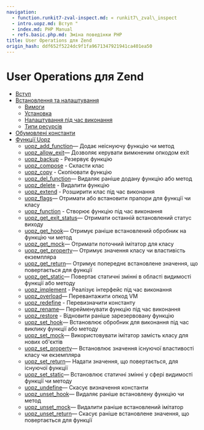```yaml
---
navigation:
  - function.runkit7-zval-inspect.md: « runkit7\_zval\_inspect
  - intro.uopz.md: Вступ "
  - index.md: PHP Manual
  - refs.basic.php.md: Зміна поведінки PHP
title: User Operations для Zend
origin_hash: ddf652f5224dc9f1fa9671347921941ca401ea50
---
```

# User Operations для Zend

-   [Вступ](intro.uopz.md)
-   [Встановлення та налаштування](uopz.setup.md)
    -   [Вимоги](uopz.requirements.md)
    -   [Установка](uopz.installation.md)
    -   [Налаштування під час виконання](uopz.configuration.md)
    -   [Типи ресурсів](uopz.resources.md)
-   [Обумовлені константи](uopz.constants.md)
-   [Функції Uopz](ref.uopz.md)
    -   [uopz\_add\_function](function.uopz-add-function.md)— Додає неіснуючу функцію чи метод
    -   [uopz\_allow\_exit](function.uopz-allow-exit.md)— Дозволяє керувати вимкненим опкодом exit
    -   [uopz\_backup](function.uopz-backup.md) \- Резервує функцію
    -   [uopz\_compose](function.uopz-compose.md) \- Скласти клас
    -   [uopz\_copy](function.uopz-copy.md) \- Скопіювати функцію
    -   [uopz\_del\_function](function.uopz-del-function.md)— Видаляє раніше додану функцію або метод
    -   [uopz\_delete](function.uopz-delete.md) \- Видалити функцію
    -   [uopz\_extend](function.uopz-extend.md) \- Розширити клас під час виконання
    -   [uopz\_flags](function.uopz-flags.md)— Отримати або встановити прапори для функції чи класу
    -   [uopz\_function](function.uopz-function.md) \- Створює функцію під час виконання
    -   [uopz\_get\_exit\_status](function.uopz-get-exit-status.md)— Отримати останній встановлений статус виходу
    -   [uopz\_get\_hook](function.uopz-get-hook.md)— Отримує раніше встановлений обробник на функцію чи метод
    -   [uopz\_get\_mock](function.uopz-get-mock.md)— Отримати поточний імітатор для класу
    -   [uopz\_get\_property](function.uopz-get-property.md)— Отримує значення класу чи властивість екземпляра
    -   [uopz\_get\_return](function.uopz-get-return.md)— Отримує попереднє встановлене значення, що повертається для функції
    -   [uopz\_get\_static](function.uopz-get-static.md)— Повертає статичні змінні в області видимості функції або методу
    -   [uopz\_implement](function.uopz-implement.md) \- Реалізує інтерфейс під час виконання
    -   [uopz\_overload](function.uopz-overload.md)— Перевантажити опкод VM
    -   [uopz\_redefine](function.uopz-redefine.md) \- Перевизначити константу
    -   [uopz\_rename](function.uopz-rename.md)— Перейменувати функцію під час виконання
    -   [uopz\_restore](function.uopz-restore.md) \- Відновити раніше зарезервовану функцію
    -   [uopz\_set\_hook](function.uopz-set-hook.md)— Встановлює обробник для виконання під час виклику функції або методу
    -   [uopz\_set\_mock](function.uopz-set-mock.md)— Використовувати імітатор замість класу для нових об'єктів
    -   [uopz\_set\_property](function.uopz-set-property.md)— Встановлює значення існуючої властивості класу чи екземпляра
    -   [uopz\_set\_return](function.uopz-set-return.md)— Надати значення, що повертається, для існуючої функції
    -   [uopz\_set\_static](function.uopz-set-static.md)— Встановлює статичні змінні у сфері видимості функції чи методу
    -   [uopz\_undefine](function.uopz-undefine.md)— Скасує визначення константи
    -   [uopz\_unset\_hook](function.uopz-unset-hook.md)— Видаляє раніше встановлену функцію чи метод
    -   [uopz\_unset\_mock](function.uopz-unset-mock.md)— Видалити раніше встановлений імітатор
    -   [uopz\_unset\_return](function.uopz-unset-return.md)— Скасує раніше встановлене значення, що повертається для функції
